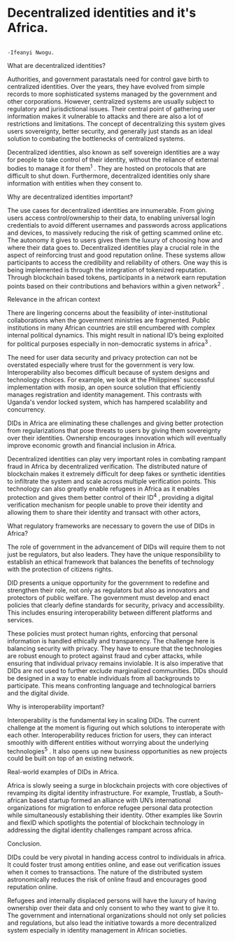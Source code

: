 # Decentralized identities and it's Africa.
                                                                                 -Ifeanyi Nwogu.



What are decentralized identities?

Authorities, and government parastatals need for control gave birth to centralized identities. Over the years, they have evolved from simple records to more sophisticated systems managed by the government and other corporations. However, centralized systems are usually subject to regulatory and jurisdictional issues. Their central point of gathering user information makes it vulnerable to attacks and there are also a lot of restrictions and limitations. 
The concept of decentralizing this system gives users sovereignty, better security, and generally just stands as an ideal solution to combating the bottlenecks of centralized systems.

Decentralized identities, also known as self sovereign identities are a way for people to take control of their identity, without the reliance of external bodies to manage it for them<sup>1</sup> . They are hosted on protocols that are difficult to shut down. Furthermore, decentralized identities only share information with entities when they consent to.

Why are decentralized identities important?

The use cases for decentralized identities are innumerable. From giving users access control/ownership to their data, to enabling universal login credentials to avoid different usernames and passwords across applications and devices, to massively reducing the risk of getting scammed online etc. The autonomy it gives to users gives them the luxury of choosing how and where their data goes to. 
Decentralized identities play a crucial role in the aspect of reinforcing trust and good reputation online. These systems allow participants to access the credibility and reliability of others. One way this is being implemented is through the integration of tokenized reputation. Through blockchain based tokens, participants in a network earn reputation points based on their contributions and behaviors within a given network<sup>2</sup> .

Relevance in the african context

There are lingering concerns about the feasibility of inter-institutional collaborations when the government ministries are fragmented. Public institutions in many African countries are still encumbered with complex internal political dynamics. This might result in national ID’s being exploited for political purposes especially in non-democratic systems in africa<sup>3</sup> . 

The need for user data security and privacy protection can not be overstated especially where trust for the government is very low. Interoperability also becomes difficult because of system designs and technology choices. 
For example, we look at the Philippines' successful implementation with mosip, an open source solution that efficiently manages registration and identity management. This contrasts with Uganda's vendor locked system, which has hampered scalability and concurrency. 

DIDs in Africa are eliminating these challenges and giving better protection from regularizations that pose threats to users by giving them sovereignty over their identities.
Ownership encourages innovation which will eventually improve economic growth and financial inclusion in Africa.

Decentralized identities can play very important roles in combating rampant fraud in Africa by decentralized verification. The distributed nature of blockchain makes it extremely difficult for deep fakes or synthetic identities to infiltrate the system and scale across multiple verification points.
This technology can also greatly enable refugees in Africa as it enables protection and gives them better control of their ID<sup>4</sup> , providing a digital verification mechanism for people unable to prove their identity and allowing them to share their identity and transact with other actors,

What regulatory frameworks are necessary to govern the use of DIDs in Africa?

The role of government in the advancement of DIDs will require them to not just be regulators, but also leaders. They have the unique responsibility to establish an ethical framework that balances the benefits of technology with the protection of citizens rights.

DID presents a unique opportunity for the government to redefine and strengthen their role, not only as regulators but also as innovators and protectors of public welfare. 
The government must develop and enact policies that clearly define standards for security, privacy and accessibility. This includes ensuring interoperability between different platforms and services. 

These policies must protect human rights, enforcing that personal information is handled ethically and transparency. The challenge here is balancing security with privacy. They have to ensure that the technologies are robust enough to protect against fraud and cyber attacks, while ensuring that individual privacy remains inviolable.
It is also imperative that DIDs are not used to further exclude marginalized communities. DIDs should be designed in a way to enable individuals from all backgrounds to participate. This means confronting language and technological barriers and the digital divide. 

Why is interoperability important?

Interoperability is the fundamental key in scaling DIDs. The current challenge at the moment is figuring out which solutions to interoperate with each other. Interoperability reduces friction for users, they can interact smoothly with different entities without worrying about the underlying technologies<sup>5</sup> . 
It also opens up new business opportunities as new projects could be built on top of an existing network.

Real-world examples of DIDs in Africa.

Africa is slowly seeing a surge in blockchain projects with core objectives of revamping its digital identity infrastructure.
For example, Trustlab, a South-african based startup formed an alliance with UN’s international organizations for migration to enforce refugee personal data protection while simultaneously establishing their identity. 
Other examples like Sovrin and flexID which spotlights the potential of blockchain technology in addressing the digital identity challenges rampant across africa.


Conclusion.

DIDs could be very pivotal in handing access control to individuals in africa. 
It could foster trust among entities online, and ease out verification issues when it comes to transactions. The nature of the distributed system astronomically reduces the risk of online fraud and encourages good reputation online. 

Refugees and internally displaced persons will have the luxury of having ownership over their data and only consent to who they want to give it to. The government and international organizations should not only set policies and regulations, but also lead the initiative towards a more decentralized system especially in identity management in African societies.
 
